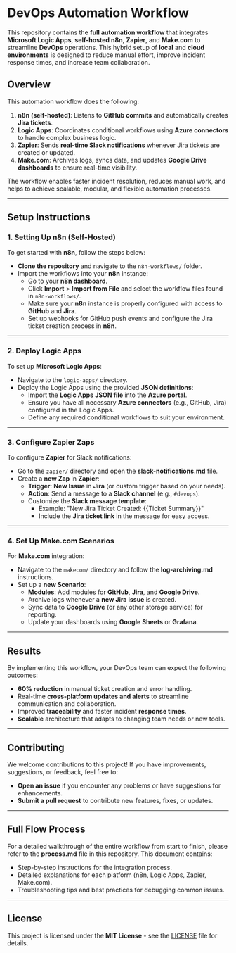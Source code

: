 # DevOps Automation Workflow

This repository contains the **full automation workflow** that integrates **Microsoft Logic Apps**, **self-hosted n8n**, **Zapier**, and **Make.com** to streamline **DevOps** operations. This hybrid setup of **local** and **cloud environments** is designed to reduce manual effort, improve incident response times, and increase team collaboration.

## Overview

This automation workflow does the following:

1. **n8n (self-hosted)**: Listens to **GitHub commits** and automatically creates **Jira tickets**.
2. **Logic Apps**: Coordinates conditional workflows using **Azure connectors** to handle complex business logic.
3. **Zapier**: Sends **real-time Slack notifications** whenever Jira tickets are created or updated.
4. **Make.com**: Archives logs, syncs data, and updates **Google Drive dashboards** to ensure real-time visibility.

The workflow enables faster incident resolution, reduces manual work, and helps to achieve scalable, modular, and flexible automation processes.

---

## Setup Instructions

### 1. **Setting Up n8n (Self-Hosted)**

To get started with **n8n**, follow the steps below:

- **Clone the repository** and navigate to the `n8n-workflows/` folder.
- Import the workflows into your **n8n** instance:
  - Go to your **n8n dashboard**.
  - Click **Import** > **Import from File** and select the workflow files found in `n8n-workflows/`.
  - Make sure your **n8n** instance is properly configured with access to **GitHub** and **Jira**.
  - Set up webhooks for GitHub push events and configure the Jira ticket creation process in **n8n**.

---

### 2. **Deploy Logic Apps**

To set up **Microsoft Logic Apps**:

- Navigate to the `logic-apps/` directory.
- Deploy the Logic Apps using the provided **JSON definitions**:
  - Import the **Logic Apps JSON file** into the **Azure portal**.
  - Ensure you have all necessary **Azure connectors** (e.g., GitHub, Jira) configured in the Logic Apps.
  - Define any required conditional workflows to suit your environment.

---

### 3. **Configure Zapier Zaps**

To configure **Zapier** for Slack notifications:

- Go to the `zapier/` directory and open the **slack-notifications.md** file.
- Create a **new Zap** in **Zapier**:
  - **Trigger**: **New Issue** in **Jira** (or custom trigger based on your needs).
  - **Action**: Send a message to a **Slack channel** (e.g., `#devops`).
  - Customize the **Slack message template**:
    - Example: "New Jira Ticket Created: {{Ticket Summary}}"
    - Include the **Jira ticket link** in the message for easy access.

---

### 4. **Set Up Make.com Scenarios**

For **Make.com** integration:

- Navigate to the `makecom/` directory and follow the **log-archiving.md** instructions.
- Set up a **new Scenario**:
  - **Modules**: Add modules for **GitHub**, **Jira**, and **Google Drive**.
  - Archive logs whenever a **new Jira issue** is created.
  - Sync data to **Google Drive** (or any other storage service) for reporting.
  - Update your dashboards using **Google Sheets** or **Grafana**.

---

## Results

By implementing this workflow, your DevOps team can expect the following outcomes:

- **60% reduction** in manual ticket creation and error handling.
- Real-time **cross-platform updates and alerts** to streamline communication and collaboration.
- Improved **traceability** and faster incident **response times**.
- **Scalable** architecture that adapts to changing team needs or new tools.

---

## Contributing

We welcome contributions to this project! If you have improvements, suggestions, or feedback, feel free to:

- **Open an issue** if you encounter any problems or have suggestions for enhancements.
- **Submit a pull request** to contribute new features, fixes, or updates.

---

## Full Flow Process

For a detailed walkthrough of the entire workflow from start to finish, please refer to the **process.md** file in this repository. This document contains:

- Step-by-step instructions for the integration process.
- Detailed explanations for each platform (n8n, Logic Apps, Zapier, Make.com).
- Troubleshooting tips and best practices for debugging common issues.

---

## License

This project is licensed under the **MIT License** - see the [LICENSE](LICENSE) file for details.

